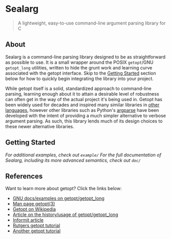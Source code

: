 # Sealarg
> A lightweight, easy-to-use command-line argument parsing library for C

## About

Sealarg is a command-line parsing library designed to be as straightforward as possible to use. It is a small wrapper around the POSIX `getopt`/GNU `getopt_long` utilities, written to hide the grunt work and learning curve associated with the getopt interface. Skip to the [Getting Started](#getting-started) section below for how to quickly begin integrating the library into your project.

While getopt itself is a solid, standardized approach to command-line parsing, learning enough about it to attain a desirable level of robustness can often get in the way of the actual project it's being used in. Getopt has been widely used for decades and inspired many similar libraries in [other languages](https://en.wikipedia.org/wiki/Getopt#Other_languages), however other libraries such as Python's [argparse](https://docs.python.org/3/howto/argparse.html) have been developed with the intent of providing a much simpler alternative to verbose argument parsing. As such, this library lends much of its design choices to these newer alternative libraries.

## Getting Started


*For additional examples, check out `example/`*
*For the full documentation of Sealarg, including its more advanced semantics, check out `doc/`*

## References

Want to learn more about getopt? Click the links below:

- [GNU docs/examples on getopt/getopt_long](https://www.gnu.org/software/libc/manual/html_node/Getopt.html)
- [Man page getopt(3)](http://man7.org/linux/man-pages/man3/getopt.3.html)
- [Getopt on Wikipedia](https://en.wikipedia.org/wiki/Getopt)
- [Article on the history/usage of getopt/getopt_long](https://www.ibm.com/developerworks/aix/library/au-unix-getopt.html)
- [Informit article](http://www.informit.com/articles/article.aspx?p=175771&seqNum=3)
- [Rutgers getopt tutorial](https://www.cs.rutgers.edu/~pxk/416/notes/c-tutorials/getopt.html)
- [Another getopt tutorial](https://www.theurbanpenguin.com/using-getopt-parse-arguments-c/)
